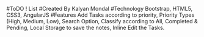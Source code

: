 #ToDO ! List
#Created By 
Kalyan Mondal
#Technology
Bootstrap, HTML5, CSS3, AngularJS
#Features
Add Tasks according to priority,
Priority Types (High, Medium, Low),
Search Option,
Classify according to All, Completed & Pending,
Local Storage to save the notes,
Inline Edit the Tasks.
